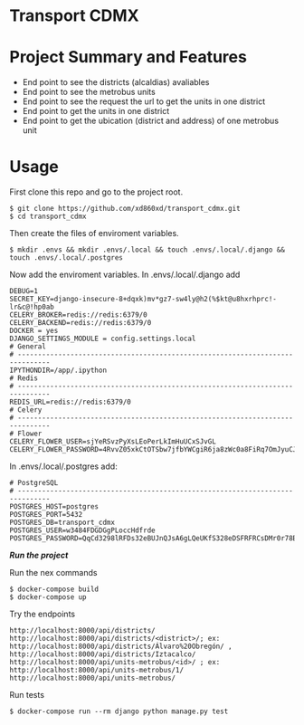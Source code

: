 # Transport CDMX

Project Summary and Features
================

  + End point to see the districts (alcaldias) avaliables
  + End point to see the metrobus units
  + End point to see the request the url to get the units in one district
  + End point to get the units in one district
  + End point to get the ubication (district and address) of one metrobus unit

Usage
=================

First clone this repo and go to the project root.

    $ git clone https://github.com/xd860xd/transport_cdmx.git
    $ cd transport_cdmx

Then create the files of enviroment variables.

    $ mkdir .envs && mkdir .envs/.local && touch .envs/.local/.django && touch .envs/.local/.postgres

Now add the enviroment variables.
In .envs/.local/.django add

    DEBUG=1
    SECRET_KEY=django-insecure-8+dqxk)mv*gz7-sw4ly@h2(%$kt@u8hxrhprc!-lr&c@!hp0ab
    CELERY_BROKER=redis://redis:6379/0
    CELERY_BACKEND=redis://redis:6379/0
    DOCKER = yes
    DJANGO_SETTINGS_MODULE = config.settings.local
    # General
    # ------------------------------------------------------------------------------
    IPYTHONDIR=/app/.ipython
    # Redis
    # ------------------------------------------------------------------------------
    REDIS_URL=redis://redis:6379/0
    # Celery
    # ------------------------------------------------------------------------------
    # Flower
    CELERY_FLOWER_USER=sjYeRSvzPyXsLEoPerLkImHuUCxSJvGL
    CELERY_FLOWER_PASSWORD=4RvvZ05xkCtOTSbw7jfbYWCgiR6ja8zWc0a8FiRq7OmJyuCJVe1N6X4pa1CiLJD8

In .envs/.local/.postgres add:

    # PostgreSQL
    # ------------------------------------------------------------------------------
    POSTGRES_HOST=postgres
    POSTGRES_PORT=5432
    POSTGRES_DB=transport_cdmx
    POSTGRES_USER=w3484FDGDGgPLoccHdfrde
    POSTGRES_PASSWORD=QqCd3298lRFDs32eBUJnQJsA6gLQeUKfS328eDSFRFRCsDMr0r78B9dasld

***Run the project***

Run the nex commands

    $ docker-compose build
    $ docker-compose up

Try the endpoints

    http://localhost:8000/api/districts/
    http://localhost:8000/api/districts/<district>/; ex: http://localhost:8000/api/districts/Álvaro%20Obregón/ , http://localhost:8000/api/districts/Iztacalco/
    http://localhost:8000/api/units-metrobus/<id>/ ; ex: http://localhost:8000/api/units-metrobus/1/
    http://localhost:8000/api/units-metrobus/

Run tests

    $ docker-compose run --rm django python manage.py test
